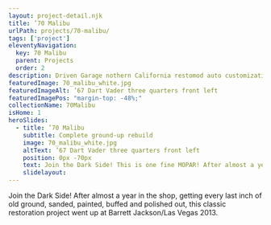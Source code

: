 ```yaml
---
layout: project-detail.njk
title: ’70 Malibu
urlPath: projects/70-malibu/
tags: ['project']
eleventyNavigation:
  key: 70 Malibu
  parent: Projects
  order: 2
description: Driven Garage nothern California restomod auto customization and repair shop
featuredImage: 70_malibu_white.jpg
featuredImageAlt: ’67 Dart Vader three quarters front left
featuredImagePos: "margin-top: -48%;"
collectionName: 70Malibu
isHome: 1
heroSlides:
  - title: ’70 Malibu
    subtitle: Complete ground-up rebuild
    image: 70_malibu_white.jpg
    altText: ’67 Dart Vader three quarters front left
    position: 0px -70px
    text: Join the Dark Side! This is one fine MOPAR! After almost a year in the shop, getting every last inch of old ground, sanded, painted, buffed and polished out, this classic restoration project went up at Barrett Jackson/Las Vegas 2013.
    slidelayout:
---
```



Join the Dark Side! After almost a year in the shop, getting every last inch of old ground, sanded, painted, buffed and polished out, this classic restoration project went up at Barrett Jackson/Las Vegas 2013.

